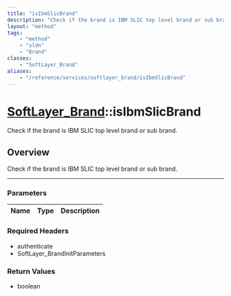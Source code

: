 ```yaml
---
title: "isIbmSlicBrand"
description: "Check if the brand is IBM SLIC top level brand or sub brand."
layout: "method"
tags:
    - "method"
    - "sldn"
    - "Brand"
classes:
    - "SoftLayer_Brand"
aliases:
    - "/reference/services/softlayer_brand/isIbmSlicBrand"
---
```

# [SoftLayer_Brand](/reference/services/SoftLayer_Brand)::isIbmSlicBrand


Check if the brand is IBM SLIC top level brand or sub brand.


## Overview 
Check if the brand is IBM SLIC top level brand or sub brand. 

-----

### Parameters 
|Name | Type | Description |
| --- | --- | --- |


### Required Headers
* authenticate
* SoftLayer_BrandInitParameters


### Return Values
* boolean





